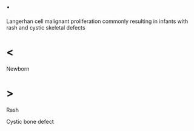 # .

Langerhan cell malignant proliferation commonly resulting in infants with rash and cystic skeletal defects

# <

Newborn

# >

Rash

Cystic bone defect
